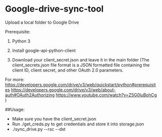 # Google-drive-sync-tool
Upload a local folder to Google Drive



Prerequisite:

1. Python 3

2. Install google-api-python-client

3. Download your client_secret.json and leave it in the main folder (The client_secrets.json file format is a JSON formatted file containing the client ID, client secret, and other OAuth 2.0 parameters. 

For more: 
https://developers.google.com/drive/v3/web/quickstart/python#prerequisites 
https://developers.google.com/drive/v3/web/about-auth#OAuth2Authorizing
https://www.youtube.com/watch?v=Z5G0luBohCg )


##Usage:
  - Make sure you have the client_secret.json
  - Run ./get_creds.py to get credentials and store it into storage.json
  - ./sync_drive.py --rsc <local path> --dst <Google Drive path>

